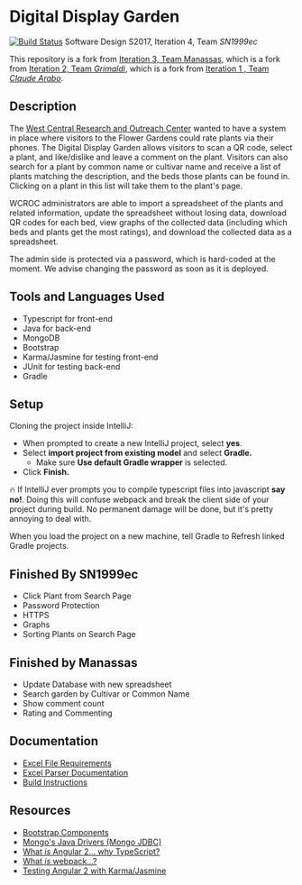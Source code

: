 # Digital Display Garden
[![Build Status](https://travis-ci.org/UMM-CSci-3601-S17/digital-display-garden-iteration-4-sn1999ec.svg?branch=master)](https://travis-ci.org/UMM-CSci-3601-S17/digital-display-garden-iteration-4-sn1999ec)
Software Design S2017, Iteration 4, Team _SN1999ec_ 

This repository is a fork from [Iteration 3, Team Manassas][manassas], which is a fork from [Iteration 2, Team _Grimaldi_][grimaldi], which is a fork from [Iteration 1 , Team _Claude Arabo_][claude-arabo].

## Description
The [West Central Research and Outreach Center][wcroc] wanted to have a system in place where visitors to the Flower Gardens could rate plants via their phones.
 The Digital Display Garden allows visitors to scan a QR code, select a plant, and like/dislike and leave a comment on the plant. 
 Visitors can also search for a plant by common name or cultivar name and receive a list of plants matching the description, and the beds those plants can be found in. Clicking on a plant in this list will take them to the plant's page. 
 
 WCROC administrators are able to import a spreadsheet of the plants and related information, update the spreadsheet without losing data, download QR codes for each bed, 
 view graphs of the collected data (including which beds and plants get the most ratings), and download the collected data as a spreadsheet. 
 
 The admin side is protected via a password, which is hard-coded at the moment. We advise changing the password as soon as it is deployed. 

## Tools and Languages Used

* Typescript for front-end
* Java for back-end
* MongoDB
* Bootstrap
* Karma/Jasmine for testing front-end
* JUnit for testing back-end
* Gradle

## Setup

Cloning the project inside IntelliJ:

- When prompted to create a new IntelliJ project, select **yes**.
- Select **import project from existing model** and select **Gradle.**
  - Make sure **Use default Gradle wrapper** is selected.
- Click **Finish.**

:fire: If IntelliJ ever prompts you to compile typescript files into
javascript **say no!**. Doing this will confuse webpack and break the client
side of your project during build. No permanent damage will be done, but it's
pretty annoying to deal with.

When you load the project on a new machine, tell Gradle to Refresh linked Gradle projects.


## Finished By SN1999ec
* Click Plant from Search Page
* Password Protection
* HTTPS
* Graphs
* Sorting Plants on Search Page
## Finished by Manassas
* Update Database with new spreadsheet
* Search garden by Cultivar or Common Name
* Show comment count
* Rating and Commenting

## Documentation
* [Excel File Requirements](Documentation/ExcelFileRequirements.md)  
* [Excel Parser Documentation](Documentation/ExcelParser.md) 
* [Build Instructions](Documentation/buildAndLaunchInstructions.md)


## Resources

- [Bootstrap Components][bootstrap]
- [Mongo's Java Drivers (Mongo JDBC)][mongo-jdbc]
- [What _is_ Angular 2... why TypeScript?][angular-2]
- [What _is_ webpack...?][whats-webpack]
- [Testing Angular 2 with Karma/Jasmine][angular2-karma-jasmine]

[angular-2]: https://www.infoq.com/articles/Angular2-TypeScript-High-Level-Overview
[angular2-karma-jasmine]: http://twofuckingdevelopers.com/2016/01/testing-angular-2-with-karma-and-jasmine/
[labtasks]: LABTASKS.md
[travis]: https://travis-ci.org/
[whats-webpack]: https://webpack.github.io/docs/what-is-webpack.html
[bootstrap]: https://getbootstrap.com/components/ 
[mongo-jdbc]: https://docs.mongodb.com/ecosystem/drivers/java/ 
[grimaldi]: https://github.com/UMM-CSci-3601-S17/digital-display-garden-iteration-2-grimaldi
[claude-arabo]: https://github.com/UMM-CSci-3601-S17/digital-display-garden-iteration-1-claudearabo
[manassas]: https://github.com/UMM-CSci-3601-S17/digital-display-garden-iteration-3-manasses
[wcroc]: https://wcroc.cfans.umn.edu/